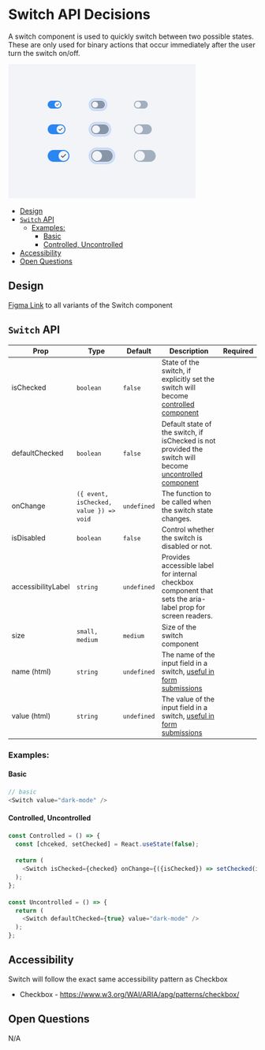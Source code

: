 # Switch API Decisions <!-- omit in toc -->

A switch component is used to quickly switch between two possible states. These are only used for binary actions that occur immediately after the user turn the switch on/off.

<img src="./switch-thumbnail.png" width="380" alt="" />

- [Design](#design)
- [`Switch` API](#switch-api)
  - [Examples:](#examples)
    - [Basic](#basic)
    - [Controlled, Uncontrolled](#controlled-uncontrolled)
- [Accessibility](#accessibility)
- [Open Questions](#open-questions)

## Design

[Figma Link](https://www.figma.com/file/jubmQL9Z8V7881ayUD95ps/Blade---Payment-Light?node-id=31366-831710&t=qzTLJeIDluL4Ps23-0) to all variants of the Switch component


## `Switch` API

| Prop       | Type              | Default     | Description                 | Required |
| ---------- | ----------------- | ----------- | --------------------------- | -------- |
| isChecked | `boolean` | `false` | State of the switch, if explicitly set the switch will become [controlled component](https://reactjs.org/docs/forms.html#controlled-components) |        |
| defaultChecked | `boolean` | `false` | Default state of the switch, if isChecked is not provided the switch will become [uncontrolled component](https://reactjs.org/docs/uncontrolled-components.html) |        |
| onChange | `({ event, isChecked, value }) => void` | `undefined` | The function to be called when the switch state changes. |        |
| isDisabled | `boolean` | `false` | Control whether the switch is disabled or not. |        |
| accessibilityLabel | `string` | `undefined` | Provides accessible label for internal checkbox component that sets the aria-label prop for screen readers. |        |
| size | `small, medium` | `medium` | Size of the switch component |        |
| name (html) | `string` | `undefined` | The name of the input field in a switch, [useful in form submissions](https://developer.mozilla.org/en-US/docs/Web/HTML/Element/input#name) |        |
| value (html) | `string` | `undefined` | The value of the input field in a switch, [useful in form submissions](https://developer.mozilla.org/en-US/docs/Web/HTML/Element/input/checkbox#value) |        |

### Examples:

#### Basic

```js
// basic
<Switch value="dark-mode" />
```

#### Controlled, Uncontrolled

```js
const Controlled = () => {
  const [chceked, setChecked] = React.useState(false);

  return (
    <Switch isChecked={checked} onChange={({isChecked}) => setChecked(isChecked)} value="dark-mode" />
  );
};

const Uncontrolled = () => {
  return (
    <Switch defaultChecked={true} value="dark-mode" />
  );
};
```

## Accessibility

Switch will follow the exact same accessibility pattern as Checkbox

- Checkbox - https://www.w3.org/WAI/ARIA/apg/patterns/checkbox/

## Open Questions

N/A


